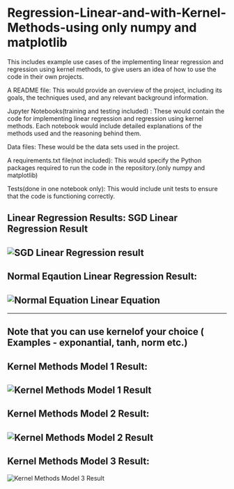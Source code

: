 # Regression-Linear-and-with-Kernel-Methods-using only numpy and matplotlib
This includes example use cases of the implementing linear regression and regression using kernel methods, to give users an idea of how to use the code in their own projects.

A README file: This would provide an overview of the project, including its goals, the techniques used, and any relevant background information.

Jupyter Notebooks(training and testing included) : These would contain the code for implementing linear regression and regression using kernel methods. Each notebook would include detailed explanations of the methods used and the reasoning behind them.

Data files: These would be the data sets used in the project.

A requirements.txt file(not included): This would specify the Python packages required to run the code in the repository.(only numpy and matplotlib)


Tests(done in one notebook only): This would include unit tests to ensure that the code is functioning correctly.

Linear Regression Results: 
SGD Linear Regression Result
-------
![SGD Linear Regression result](https://user-images.githubusercontent.com/101024664/224491205-942232b3-0064-4d05-a4e3-65420b771175.png)
------
Normal Eqaution Linear Regression Result:
------
![Normal Equation Linear Equation](https://user-images.githubusercontent.com/101024664/224491212-3ab86643-9ea4-4cbb-8bf4-f590e989aa37.png)
------
------
Note that you can use kernelof your choice ( Examples - exponantial, tanh, norm etc.)
------
Kernel Methods Model 1 Result:
------
![Kernel Methods Model 1 Result](https://user-images.githubusercontent.com/101024664/224491643-8591ffc1-7170-41f4-9440-c418a3790533.png)
-------
Kernel Methods Model 2 Result:
-------
![Kernel Methods Model 2 Result](https://user-images.githubusercontent.com/101024664/224491651-6af3efa5-1701-4603-a887-58c06f3eb1ca.png)
-------
Kernel Methods Model 3 Result:
-------
![Kernel Methods Model 3 Result](https://user-images.githubusercontent.com/101024664/224491662-58201c13-8f21-4bf5-b3c5-83cf7df6aa82.png)
